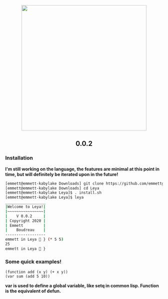 <div align="center"><img src="https://github.com/emmettgb/Leya/blob/master/Leya_Round.png" width="400" /><h2>0.0.2</h2></div>



### Installation
**I'm still working on the language, the features are minimal at this point in time, but will definitely be iterated upon in the future!**
```bash
[emmett@emmett-kabylake Downloads] git clone https://github.com/emmettgb/Leya
[emmett@emmett-kabylake Downloads] cd Leya
[emmett@emmett-kabylake Leya]$ . install.sh
[emmett@emmett-kabylake Leya]$ leya
__________________
|Welcome to Leya!|
|~~~~~~~~~~~~~~~~|
|    V 0.0.2     |
| Copyright 2020 |
| Emmett         |
|    Boudreau    |
------------------
emmett in Leya 🦩 } (* 5 5)
25
emmett in Leya 🦩 } 
```
### Some quick examples!
```clisp
(function add (x y) (+ x y))
(var sum (add 5 10))
```
**var is used to define a global variable, like setq in common lisp. Function is the equivalent of defun.**
